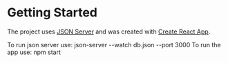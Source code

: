 # Getting Started

The project uses [JSON Server](https://github.com/typicode/json-server) and was created with [Create React App](https://github.com/facebook/create-react-app).

To run json server use: json-server --watch db.json --port 3000
To run the app use: npm start
